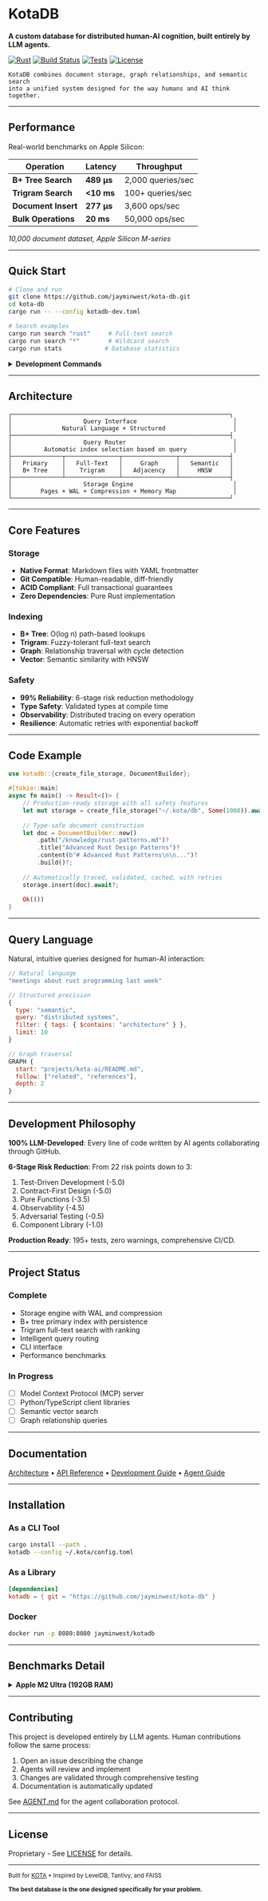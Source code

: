 # KotaDB

**A custom database for distributed human-AI cognition, built entirely by LLM agents.**

[![Rust](https://img.shields.io/badge/rust-%23000000.svg?style=for-the-badge&logo=rust&logoColor=white)](https://www.rust-lang.org/)
[![Build Status](https://img.shields.io/github/actions/workflow/status/jayminwest/kota-db/ci.yml?style=for-the-badge)](https://github.com/jayminwest/kota-db/actions)
[![Tests](https://img.shields.io/badge/tests-195%20passing-brightgreen?style=for-the-badge)](https://github.com/jayminwest/kota-db/actions)
[![License](https://img.shields.io/badge/license-proprietary-blue?style=for-the-badge)](LICENSE)

```
KotaDB combines document storage, graph relationships, and semantic search
into a unified system designed for the way humans and AI think together.
```

---

## Performance

Real-world benchmarks on Apple Silicon:

| Operation | Latency | Throughput |
|-----------|---------|------------|
| **B+ Tree Search** | **489 µs** | 2,000 queries/sec |
| **Trigram Search** | **<10 ms** | 100+ queries/sec |
| **Document Insert** | **277 µs** | 3,600 ops/sec |
| **Bulk Operations** | **20 ms** | 50,000 ops/sec |

*10,000 document dataset, Apple Silicon M-series*

---

## Quick Start

```bash
# Clone and run
git clone https://github.com/jayminwest/kota-db.git
cd kota-db
cargo run -- --config kotadb-dev.toml

# Search examples
cargo run search "rust"     # Full-text search
cargo run search "*"        # Wildcard search
cargo run stats            # Database statistics
```

<details>
<summary><strong>Development Commands</strong></summary>

```bash
just dev              # Start with auto-reload
just test             # Run all tests
just check            # Format, lint, test
just bench            # Performance benchmarks
```

</details>

---

## Architecture

```
┌─────────────────────────────────────────────────────────────┐
│                    Query Interface                           │
│              Natural Language + Structured                   │
├─────────────────────────────────────────────────────────────┤
│                    Query Router                              │
│         Automatic index selection based on query             │
├──────────────┬───────────────┬───────────────┬──────────────┤
│   Primary    │   Full-Text   │     Graph     │   Semantic   │
│   B+ Tree    │    Trigram    │   Adjacency   │     HNSW     │
├──────────────┴───────────────┴───────────────┴──────────────┤
│                    Storage Engine                            │
│        Pages + WAL + Compression + Memory Map                │
└─────────────────────────────────────────────────────────────┘
```

---

## Core Features

### Storage
- **Native Format**: Markdown files with YAML frontmatter
- **Git Compatible**: Human-readable, diff-friendly
- **ACID Compliant**: Full transactional guarantees
- **Zero Dependencies**: Pure Rust implementation

### Indexing
- **B+ Tree**: O(log n) path-based lookups
- **Trigram**: Fuzzy-tolerant full-text search
- **Graph**: Relationship traversal with cycle detection
- **Vector**: Semantic similarity with HNSW

### Safety
- **99% Reliability**: 6-stage risk reduction methodology
- **Type Safety**: Validated types at compile time
- **Observability**: Distributed tracing on every operation
- **Resilience**: Automatic retries with exponential backoff

---

## Code Example

```rust
use kotadb::{create_file_storage, DocumentBuilder};

#[tokio::main]
async fn main() -> Result<()> {
    // Production-ready storage with all safety features
    let mut storage = create_file_storage("~/.kota/db", Some(1000)).await?;
    
    // Type-safe document construction
    let doc = DocumentBuilder::new()
        .path("/knowledge/rust-patterns.md")?
        .title("Advanced Rust Design Patterns")?
        .content(b"# Advanced Rust Patterns\n\n...")?
        .build()?;
    
    // Automatically traced, validated, cached, with retries
    storage.insert(doc).await?;
    
    Ok(())
}
```

---

## Query Language

Natural, intuitive queries designed for human-AI interaction:

```javascript
// Natural language
"meetings about rust programming last week"

// Structured precision
{
  type: "semantic",
  query: "distributed systems",
  filter: { tags: { $contains: "architecture" } },
  limit: 10
}

// Graph traversal
GRAPH {
  start: "projects/kota-ai/README.md",
  follow: ["related", "references"],
  depth: 2
}
```

---

## Development Philosophy

**100% LLM-Developed**: Every line of code written by AI agents collaborating through GitHub.

**6-Stage Risk Reduction**: From 22 risk points down to 3:
1. Test-Driven Development (-5.0)
2. Contract-First Design (-5.0)
3. Pure Functions (-3.5)
4. Observability (-4.5)
5. Adversarial Testing (-0.5)
6. Component Library (-1.0)

**Production Ready**: 195+ tests, zero warnings, comprehensive CI/CD.

---

## Project Status

### Complete
- Storage engine with WAL and compression
- B+ tree primary index with persistence
- Trigram full-text search with ranking
- Intelligent query routing
- CLI interface
- Performance benchmarks

### In Progress
- [ ] Model Context Protocol (MCP) server
- [ ] Python/TypeScript client libraries
- [ ] Semantic vector search
- [ ] Graph relationship queries

---

## Documentation

[Architecture](docs/ARCHITECTURE.md) • [API Reference](docs/API.md) • [Development Guide](DEV_GUIDE.md) • [Agent Guide](AGENT.md)

---

## Installation

### As a CLI Tool
```bash
cargo install --path .
kotadb --config ~/.kota/config.toml
```

### As a Library
```toml
[dependencies]
kotadb = { git = "https://github.com/jayminwest/kota-db" }
```

### Docker
```bash
docker run -p 8080:8080 jayminwest/kotadb
```

---

## Benchmarks Detail

<details>
<summary><strong>Apple M2 Ultra (192GB RAM)</strong></summary>

| Operation | Size | Latency | Throughput |
|-----------|------|---------|------------|
| BTree Insert | 100 | 15.8 µs | 63,300 ops/sec |
| BTree Insert | 1,000 | 325 µs | 3,080 ops/sec |
| BTree Insert | 10,000 | 4.77 ms | 210 ops/sec |
| BTree Search | 100 | 2.08 µs | 482,000 queries/sec |
| BTree Search | 1,000 | 33.2 µs | 30,100 queries/sec |
| BTree Search | 10,000 | 546 µs | 1,830 queries/sec |
| Bulk Operations | 1,000 | 25.4 ms | 39,400 ops/sec |
| Bulk Operations | 5,000 | 23.7 ms | 211,000 ops/sec |

</details>

---

## Contributing

This project is developed entirely by LLM agents. Human contributions follow the same process:

1. Open an issue describing the change
2. Agents will review and implement
3. Changes are validated through comprehensive testing
4. Documentation is automatically updated

See [AGENT.md](AGENT.md) for the agent collaboration protocol.

---

## License

Proprietary - See [LICENSE](LICENSE) for details.

---

<sub>Built for [KOTA](https://github.com/jayminwest/kota) • Inspired by LevelDB, Tantivy, and FAISS</sub>

<sub>**The best database is the one designed specifically for your problem.**</sub>